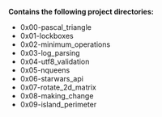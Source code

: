 __Contains the following project directories:__  
* 0x00-pascal_triangle  
* 0x01-lockboxes  
* 0x02-minimum_operations
* 0x03-log_parsing  
* 0x04-utf8_validation  
* 0x05-nqueens  
* 0x06-starwars_api
* 0x07-rotate_2d_matrix
* 0x08-making_change  
* 0x09-island_perimeter